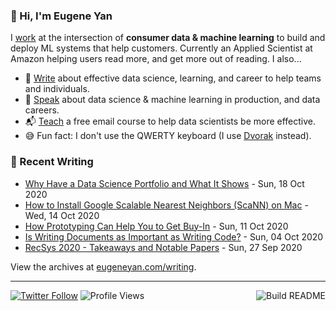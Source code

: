 ### 👋 Hi, I'm Eugene Yan

I [work](https://eugeneyan.com/about/) at the intersection of **consumer data & machine learning** to build and deploy ML systems that help customers. Currently an Applied Scientist at Amazon helping users read more, and get more out of reading. I also...

- 📝 [Write](https://eugeneyan.com/writing/) about effective data science, learning, and career to help teams and individuals.
- 🎤 [Speak](https://eugeneyan.com/speaking/) about data science & machine learning in production, and data careers.
- 📬 [Teach](https://eugeneyan.com/resources/) a free email course to help data scientists be more effective.
- 😅 Fun fact: I don't use the QWERTY keyboard (I use [Dvorak](https://en.wikipedia.org/wiki/Dvorak_keyboard_layout) instead).

### 📝 Recent Writing

<!-- writing starts -->
* [Why Have a Data Science Portfolio and What It Shows](https://eugeneyan.com//writing/data-science-portfolio-how-why-what/) - Sun, 18 Oct 2020
* [How to Install Google Scalable Nearest Neighbors (ScaNN) on Mac](https://eugeneyan.com//writing/how-to-install-scann-on-mac/) - Wed, 14 Oct 2020
* [How Prototyping Can Help You to Get Buy-In](https://eugeneyan.com//writing/prototyping-to-get-buy-in/) - Sun, 11 Oct 2020
* [Is Writing Documents as Important as Writing Code?](https://eugeneyan.com//writing/writing-and-coding/) - Sun, 04 Oct 2020
* [RecSys 2020 - Takeaways and Notable Papers](https://eugeneyan.com//writing/recsys2020/) - Sun, 27 Sep 2020
<!-- writing ends -->

View the archives at [eugeneyan.com/writing](https://eugeneyan.com/writing/).

---
[![Twitter Follow](https://img.shields.io/twitter/follow/eugeneyan?label=Follow&style=social)](https://twitter.com/eugeneyan) ![Profile Views](https://gpvc.arturio.dev/eugeneyan)<a href="https://github.com/eugeneyan/eugeneyan/actions"><img src="https://github.com/eugeneyan/eugeneyan/workflows/Build%20README/badge.svg?branch=master" align="right" alt="Build README"></a>
